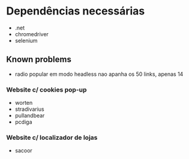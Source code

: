# Dependências necessárias

- .net
- chromedriver
- selenium


## Known problems

- radio popular em modo headless nao apanha os 50 links, apenas 14



### Website c/ cookies pop-up

- worten
- stradivarius
- pullandbear
- pcdiga

### Website c/ localizador de lojas

- sacoor